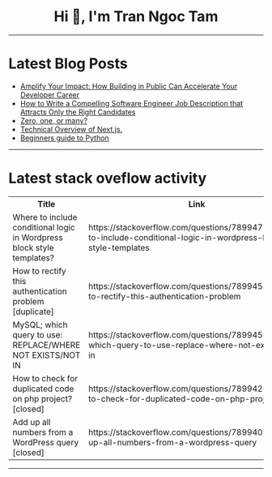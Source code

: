 <h1 align="center">Hi 👋, I'm Tran Ngoc Tam</h1>

---

# Latest Blog Posts 
<!-- BLOG-POST-LIST:START -->
- [Amplify Your Impact: How Building in Public Can Accelerate Your Developer Career](https://dev.to/travislramos/amplify-your-impact-how-building-in-public-can-accelerate-your-developer-career-45l6)
- [How to Write a Compelling Software Engineer Job Description that Attracts Only the Right Candidates](https://dev.to/tribesquare/how-to-write-a-compelling-software-engineer-job-description-that-attracts-only-the-right-candidates-9ba)
- [Zero, one, or many?](https://dev.to/robc79/zero-one-or-many-4ckg)
- [Technical Overview of Next.js.](https://dev.to/swahilipotdevs/technical-overview-of-lessons-learnt-12ol)
- [Beginners guide to Python](https://dev.to/robc79/beginners-guide-to-python-756)
<!-- BLOG-POST-LIST:END -->

---

# Latest stack oveflow activity
<table>
  <tr><th>Title</th><th>Link</th></tr>
  <!-- STACKOVERFLOW:START --><tr><td>Where to include conditional logic in Wordpress block style templates?</td><td>https://stackoverflow.com/questions/78994758/where-to-include-conditional-logic-in-wordpress-block-style-templates</td></tr><tr><td>How to rectify this authentication problem [duplicate]</td><td>https://stackoverflow.com/questions/78994588/how-to-rectify-this-authentication-problem</td></tr><tr><td>MySQL; which query to use: REPLACE/WHERE NOT EXISTS/NOT IN</td><td>https://stackoverflow.com/questions/78994500/mysql-which-query-to-use-replace-where-not-exists-not-in</td></tr><tr><td>How to check for duplicated code on php project? [closed]</td><td>https://stackoverflow.com/questions/78994263/how-to-check-for-duplicated-code-on-php-project</td></tr><tr><td>Add up all numbers from a WordPress query [closed]</td><td>https://stackoverflow.com/questions/78994013/add-up-all-numbers-from-a-wordpress-query</td></tr><!-- STACKOVERFLOW:END -->
</table>

---


